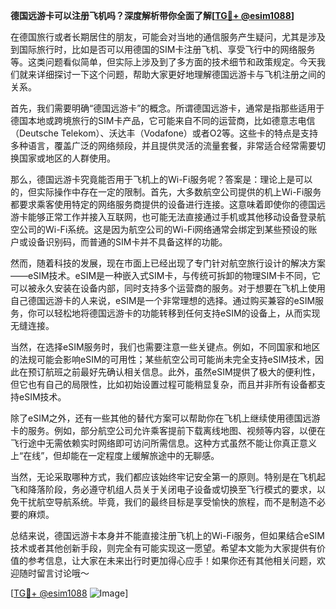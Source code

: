 **德国远游卡可以注册飞机吗？深度解析带你全面了解[[TG💪+ @esim1088](https://t.me/s/esim1088)]**

在德国旅行或者长期居住的朋友，可能会对当地的通信服务产生疑问，尤其是涉及到国际旅行时，比如是否可以用德国的SIM卡注册飞机、享受飞行中的网络服务等。这类问题看似简单，但实际上涉及到了多方面的技术细节和政策规定。今天我们就来详细探讨一下这个问题，帮助大家更好地理解德国远游卡与飞机注册之间的关系。

首先，我们需要明确“德国远游卡”的概念。所谓德国远游卡，通常是指那些适用于德国本地或跨境旅行的SIM卡产品，它可能来自不同的运营商，比如德意志电信（Deutsche Telekom）、沃达丰（Vodafone）或者O2等。这些卡的特点是支持多种语言，覆盖广泛的网络频段，并且提供灵活的流量套餐，非常适合经常需要切换国家或地区的人群使用。

那么，德国远游卡究竟能否用于飞机上的Wi-Fi服务呢？答案是：理论上是可以的，但实际操作中存在一定的限制。首先，大多数航空公司提供的机上Wi-Fi服务都要求乘客使用特定的网络服务商提供的设备进行连接。这意味着即使你的德国远游卡能够正常工作并接入互联网，也可能无法直接通过手机或其他移动设备登录航空公司的Wi-Fi系统。这是因为航空公司的Wi-Fi网络通常会绑定到某些预设的账户或设备识别码，而普通的SIM卡并不具备这样的功能。

然而，随着科技的发展，现在市面上已经出现了专门针对航空旅行设计的解决方案——eSIM技术。eSIM是一种嵌入式SIM卡，与传统可拆卸的物理SIM卡不同，它可以被永久安装在设备内部，同时支持多个运营商的服务。对于想要在飞机上使用自己德国远游卡的人来说，eSIM是一个非常理想的选择。通过购买兼容的eSIM服务，你可以轻松地将德国远游卡的功能转移到任何支持eSIM的设备上，从而实现无缝连接。

当然，在选择eSIM服务时，我们也需要注意一些关键点。例如，不同国家和地区的法规可能会影响eSIM的可用性；某些航空公司可能尚未完全支持eSIM技术，因此在预订航班之前最好先确认相关信息。此外，虽然eSIM提供了极大的便利性，但它也有自己的局限性，比如初始设置过程可能稍显复杂，而且并非所有设备都支持eSIM技术。

除了eSIM之外，还有一些其他的替代方案可以帮助你在飞机上继续使用德国远游卡的服务。例如，部分航空公司允许乘客提前下载离线地图、视频等内容，以便在飞行途中无需依赖实时网络即可访问所需信息。这种方式虽然不能让你真正意义上“在线”，但却能在一定程度上缓解旅途中的无聊感。

当然，无论采取哪种方式，我们都应该始终牢记安全第一的原则。特别是在飞机起飞和降落阶段，务必遵守机组人员关于关闭电子设备或切换至飞行模式的要求，以免干扰航空导航系统。毕竟，我们的最终目标是享受愉快的旅程，而不是制造不必要的麻烦。

总结来说，德国远游卡本身并不能直接注册飞机上的Wi-Fi服务，但如果结合eSIM技术或者其他创新手段，则完全有可能实现这一愿望。希望本文能为大家提供有价值的参考信息，让大家在未来出行时更加得心应手！如果你还有其他相关问题，欢迎随时留言讨论哦～

[[TG💪+ @esim1088](https://t.me/s/esim1088) ![Image](https://i.postimg.cc/4NQfJmqS/Snipaste-2025-05-13-00-14-12.png)]